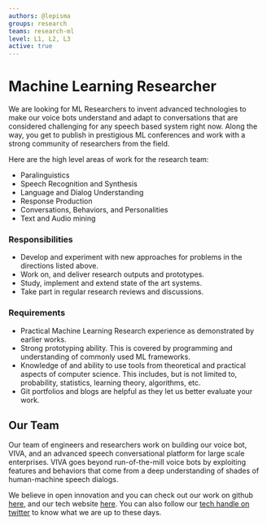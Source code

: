 ```yaml
---
authors: @lepisma
groups: research
teams: research-ml
level: L1, L2, L3
active: true
---
```


# Machine Learning Researcher

We are looking for ML Researchers to invent advanced technologies to make our
voice bots understand and adapt to conversations that are considered challenging
for any speech based system right now. Along the way, you get to publish in
prestigious ML conferences and work with a strong community of researchers from
the field.

Here are the high level areas of work for the research team:

+ Paralinguistics
+ Speech Recognition and Synthesis
+ Language and Dialog Understanding
+ Response Production
+ Conversations, Behaviors, and Personalities
+ Text and Audio mining

### Responsibilities

+ Develop and experiment with new approaches for problems in the directions
  listed above.
+ Work on, and deliver research outputs and prototypes.
+ Study, implement and extend state of the art systems.
+ Take part in regular research reviews and discussions.
 
### Requirements

+ Practical Machine Learning Research experience as demonstrated by earlier
  works.
+ Strong prototyping ability. This is covered by programming and understanding
  of commonly used ML frameworks.
+ Knowledge of and ability to use tools from theoretical and practical aspects
  of computer science. This includes, but is not limited to, probability,
  statistics, learning theory, algorithms, etc.
+ Git portfolios and blogs are helpful as they let us better evaluate your work.

## Our Team

Our team of engineers and researchers work on building our voice bot, VIVA, and
an advanced speech conversational platform for large scale enterprises. VIVA
goes beyond run-of-the-mill voice bots by exploiting features and behaviors that
come from a deep understanding of shades of human-machine speech dialogs.

We believe in open innovation and you can check out our work on github [here](https://github.com/skit-ai), and
our tech website [here](https://tech.skit.ai/). You can also follow our [tech handle on twitter](https://twitter.com/SkitTech/) to know
what we are up to these days.
